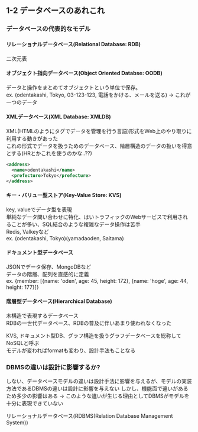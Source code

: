 ## 1-2 データベースのあれこれ

### データベースの代表的なモデル
#### リレーショナルデータベース(Relational Database: RDB)
二次元表

#### オブジェクト指向データベース(Object Oriented Databse: OODB)
データと操作をまとめてオブジェクトという単位で保存。<br>
ex. (odentakashi, Tokyo, 03-123-123, 電話をかける、メールを送る) -> これが一つのデータ

#### XMLデータベース(XML Database: XMLDB)
XML(HTMLのようにタグでデータを管理を行う言語)形式をWeb上のやり取りに利用する動きがあった<br>
これの形式でデータを扱うためのデータベース、階層構造のデータの扱いを得意とする(HRとかこれを使うのかな..??)
```xml
<address>
  <name>odentakashi</name>
  <prefecture>Tokyo</prefecture>
</address>
```

#### キー・バリュー型ストア(Key-Value Store: KVS)
key, valueでデータ型を表現<br>
単純なデータ問い合わせに特化、はいトラフィックのWebサービスで利用されることが多い、SQL結合のような複雑なデータ操作は苦手<br>
Redis, Valkeyなど<br>
ex. (odentakashi, Tokyo)(yamadaoden, Saitama)

#### ドキュメント型データベース
JSONでデータ保存、MongoDBなど<br>
データの階層、配列を直感的に定義<br>
ex. {member: [{name: 'oden', age: 45, height: 172}, {name: 'hoge', age: 44, height: 177}]}

#### 階層型データベース(Hierarchical Database)
木構造で表現するデータベース<br>
RDBの一世代データベース、RDBの普及に伴いあまり使われなくなった

KVS, ドキュメント型DB、グラフ構造を扱うグラフデータベースを総称してNoSQLと呼ぶ<br>
モデルが変わればformatも変わり、設計手法もことなる

### DBMSの違いは設計に影響するか?
しない、データベースモデルの違いは設計手法に影響を与えるが、モデルの実装方法であるDBMSの違いは設計に影響を与えない
しかし、機能面で違いがあるため多少の影響はある -> このような違いが生じる理由としてDBMSがモデルを十分に表現できていない

リレーショナルデータベース(RDBMS(Relation Database Management System))
